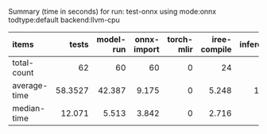 Summary (time in seconds) for run: test-onnx using mode:onnx todtype:default backend:llvm-cpu

| items        |   tests |   model-run |   onnx-import |   torch-mlir |   iree-compile |   inference |
|:-------------|--------:|------------:|--------------:|-------------:|---------------:|------------:|
| total-count  | 62      |      60     |        60     |            0 |         24     |      15     |
| average-time | 58.3527 |      42.387 |         9.175 |            0 |          5.248 |       1.543 |
| median-time  | 12.071  |       5.513 |         3.842 |            0 |          2.716 |       0     |
